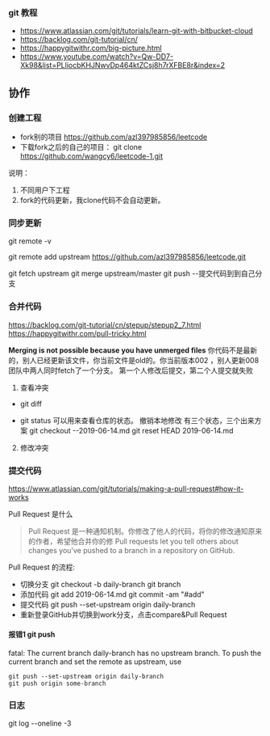 ###  git 教程
- https://www.atlassian.com/git/tutorials/learn-git-with-bitbucket-cloud
- https://backlog.com/git-tutorial/cn/
- https://happygitwithr.com/big-picture.html
- https://www.youtube.com/watch?v=Qw-DD7-Xk98&list=PLliocbKHJNwvDp464ktZCsj8h7rXFBE8r&index=2
## 协作
### 创建工程
- fork别的项目
  https://github.com/azl397985856/leetcode
- 下载fork之后的自己的项目：
  git clone https://github.com/wangcy6/leetcode-1.git

说明：
1. 不同用户下工程
2. fork的代码更新，我clone代码不会自动更新。

### 同步更新

  
git remote -v

git remote add upstream https://github.com/azl397985856/leetcode.git

git fetch upstream
git merge upstream/master
git push --提交代码到到自己分支


### 合并代码

https://backlog.com/git-tutorial/cn/stepup/stepup2_7.html
https://happygitwithr.com/pull-tricky.html




**Merging is not possible because you have unmerged files**
你代码不是最新的，别人已经更新该文件，你当前文件是old的。你当前版本002 ，别人更新008
 团队中两人同时fetch了一个分支。 第一个人修改后提交，第二个人提交就失败

1. 查看冲突 
 - git diff 
  
 -  git status 可以用来查看仓库的状态。
   撤销本地修改
  有三个状态，三个出来方案
  git checkout  --2019-06-14.md
  git reset HEAD 2019-06-14.md
  
2. 修改冲突

   
### 提交代码
https://www.atlassian.com/git/tutorials/making-a-pull-request#how-it-works

Pull Request 是什么

>Pull Request 是一种通知机制。你修改了他人的代码，将你的修改通知原来的作者，希望他合并你的修
>Pull requests let you tell others about changes you've pushed to a branch in a repository on GitHub.

Pull Request 的流程:

- 切换分支
  git checkout -b daily-branch
  git branch
- 添加代码 
  git add 2019-06-14.md 
  git commit  -am "#add"
- 提交代码
  git push --set-upstream origin daily-branch
- 重新登录GitHub并切换到work分支，点击compare&Pull Request

#### 报错1 git push
fatal: The current branch daily-branch has no upstream branch.
To push the current branch and set the remote as upstream, use

    git push --set-upstream origin daily-branch
    git push origin some-branch



### 日志
 git log  --oneline -3


